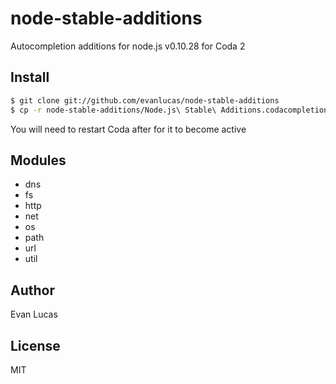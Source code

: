 # node-stable-additions

Autocompletion additions for node.js v0.10.28 for Coda 2

## Install

```bash
$ git clone git://github.com/evanlucas/node-stable-additions
$ cp -r node-stable-additions/Node.js\ Stable\ Additions.codacompletion ~/Library/Application\ Support/Coda\ 2/Completions/
```

You will need to restart Coda after for it to become active

## Modules

- dns
- fs
- http
- net
- os
- path
- url
- util


## Author 

Evan Lucas

## License

MIT
